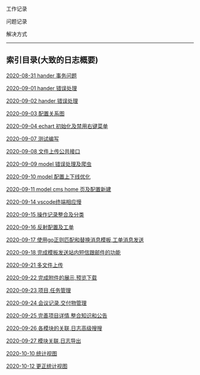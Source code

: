 工作记录

问题记录

解决方式

---

## 索引目录(大致的日志概要)

[2020-08-31 hander 事务问题](./2020-08-31.md)

[2020-09-01 hander 错误处理](./2020-09-01.md)

[2020-09-02 hander 错误处理](./2020-09-02.md)

[2020-09-03 配置关系图](./2020-09-03.md)

[2020-09-04 echart 初始化及禁用右键菜单](./2020-09-04.md)

[2020-09-07 测试编写](./2020-09-07.md)

[2020-09-08 文件上传公共接口](./2020-09-08.md)

[2020-09-09 model 错误处理及爬虫](./2020-09-09.md)

[2020-09-10 model 配置上下线优化](./2020-09-10.md)

[2020-09-11 model cms home 页及配置新建](./2020-09-11.md)

[2020-09-14 vscode终端相应慢](./2020-09-14.md)

[2020-09-15 操作记录整合及分类](./2020-09-15.md)

[2020-09-16 反射配置及工单](./2020-09-16.md)

[2020-09-17 使用go正则匹配和替换消息模板,工单消息发送](./2020-09-17.md)

[2020-09-18 完成模板发送站内短信跟邮件的功能](./2020-09-18.md)

[2020-09-21 多文件上传](./2020-09-21.md)

[2020-09-22 完成附件的展示,预览下载](./2020-09-22.md)

[2020-09-23 项目,任务管理](./2020-09-23.md)

[2020-09-24 会议记录,交付物管理](./2020-09-24.md)

[2020-09-25 完善项目详情,整合知识和公告](./2020-09-25.md)

[2020-09-26 各模块的关联,日志高级搜搜](./2020-09-26.md)

[2020-09-27 模块关联,日志导出](./2020-09-27.md)

[2020-10-10 统计视图](./2020-10-10.md)

[2020-10-12 更正统计视图](./2020-10-12.md)

